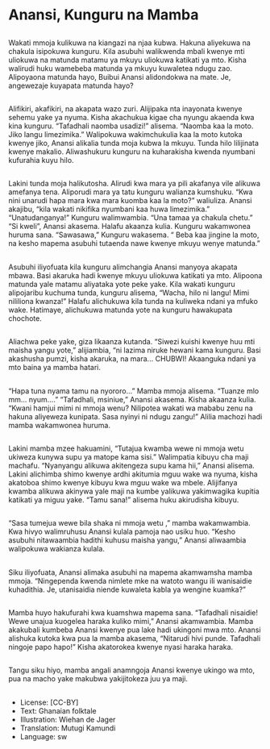 # Anansi, Kunguru na Mamba

##
Wakati mmoja kulikuwa na kiangazi na njaa kubwa.
Hakuna aliyekuwa na chakula isipokuwa kunguru.
Kila asubuhi walikwenda mbali kwenye mti uliokuwa
na matunda matamu ya mkuyu uliokuwa katikati ya
mto.
Kisha walirudi huku wamebeba matunda ya mkuyu
kuwaletea ndugu zao.
Alipoyaona matunda hayo, Buibui Anansi
alidondokwa na mate.
Je, angewezaje kuyapata matunda hayo?


##
Alifikiri, akafikiri, na akapata wazo zuri.
Alijipaka nta inayonata kwenye sehemu yake ya
nyuma.
Kisha akachukua kigae cha nyungu akaenda kwa
kina kunguru.
“Tafadhali naomba usadizi!” alisema. “Naomba kaa
la moto. Jiko langu limezimika.”
Walipokuwa wakimchukulia kaa la moto kutoka
kwenye jiko, Anansi alikalia tunda moja kubwa la
mkuyu.
Tunda hilo lilijinata kwenye makalio.
Aliwashukuru kunguru na kuharakisha kwenda
nyumbani kufurahia kuyu hilo.


##
Lakini tunda moja halikutosha. Alirudi kwa mara ya
pili akafanya vile alikuwa amefanya tena.
Aliporudi mara ya tatu kunguru walianza kumshuku.
“Kwa nini unarudi hapa mara kwa mara kuomba kaa
la moto?” waliuliza.
Anansi akajibu, “kila wakati nikifika nyumbani kaa
huwa limezimika.”
“Unatudanganya!” Kunguru walimwambia. “Una
tamaa ya chakula chetu.”
“Si kweli”, Anansi akasema.
Halafu akaanza kulia. Kunguru wakamwonea huruma
sana.
“Sawasawa,” Kunguru wakasema. “ Beba kaa jingine
la moto, na kesho mapema asubuhi tutaenda nawe
kwenye mkuyu wenye matunda.”

##
Asubuhi iliyofuata kila kunguru alimchangia Anansi
manyoya akapata mbawa. Basi akaruka hadi kwenye
mkuyu uliokuwa katikati ya mto.
Alipoona matunda yale matamu aliyataka yote peke
yake.
Kila wakati kunguru alipojaribu kuchuma tunda,
kunguru alisema, “Wacha, hilo ni langu! Mimi nililiona
kwanza!”
Halafu alichukuwa kila tunda na kuliweka ndani ya
mfuko wake.
Hatimaye, alichukuwa matunda yote na kunguru
hawakupata chochote.


##
Aliachwa peke yake, giza likaanza
kutanda.
“Siwezi kuishi kwenye huu mti
maisha yangu yote,” alijiambia, “ni
lazima niruke hewani kama
kunguru.
Basi akashusha pumzi, kisha
akaruka, na mara... CHUBWI!
Akaanguka ndani ya mto baina ya
mamba hatari.


##
“Hapa tuna nyama tamu na nyororo...” Mamba
mmoja alisema. “Tuanze mlo mm... nyum....”
“Tafadhali, msiniue,” Anansi akasema.
Kisha akaanza kulia. “Kwani hamjui mimi ni mmoja
wenu? Nilipotea wakati wa mababu zenu na hakuna
aliyeweza kunipata. Sasa nyinyi ni ndugu zangu!”
Alilia machozi hadi mamba wakamwonea huruma.


##
Lakini mamba mzee hakuamini, “Tutajua kwamba
wewe ni mmoja wetu ukiweza kunywa supu ya
matope kama sisi.” Walimpatia kibuyu cha maji
machafu.
“Nyanyangu alikuwa akitengeza supu kama hii,”
Anansi alisema.
Lakini alichimba shimo kwenye ardhi akitumia mguu
wake wa nyuma, kisha akatoboa shimo kwenye
kibuyu kwa mguu wake wa mbele.
Alijifanya kwamba alikuwa akinywa yale maji na
kumbe yalikuwa yakimwagika kupitia katikati ya
miguu yake.
“Tamu sana!” alisema huku akirudisha kibuyu.


##
“Sasa tumejua wewe bila shaka ni
mmoja wetu ,” mamba
wakamwambia.
Kwa hivyo walimruhusu Anansi
kulala pamoja nao usiku huo.
“Kesho asubuhi nitawaambia
hadithi kuhusu maisha yangu,”
Anansi aliwaambia walipokuwa
wakianza kulala.


##
Siku iliyofuata, Anansi alimaka
asubuhi na mapema akamwamsha
mamba mmoja.
“Ningependa kwenda nimlete mke
na watoto wangu ili wanisaidie
kuhadithia.
Je, utanisaidia niende kuwaleta
kabla ya wengine kuamka?”


##
Mamba huyo hakufurahi kwa kuamshwa mapema
sana.
“Tafadhali nisaidie! Wewe unajua kuogelea haraka
kuliko mimi,” Anansi akamwambia.
Mamba akakubali kumbeba Anansi kwenye pua lake
hadi ukingoni mwa mto.
Anansi alishuka kutoka kwa pua la mamba akasema,
“Nitarudi hivi punde. Tafadhali ningoje papo hapo!”
Kisha akatorokea kwenye nyasi haraka haraka.


##
Tangu siku hiyo, mamba angali
anamngoja Anansi kwenye ukingo
wa mto, pua na macho yake
makubwa yakijitokeza juu ya maji.


##
* License: [CC-BY]
* Text: Ghanaian folktale
* Illustration: Wiehan de Jager
* Translation: Mutugi Kamundi
* Language: sw
